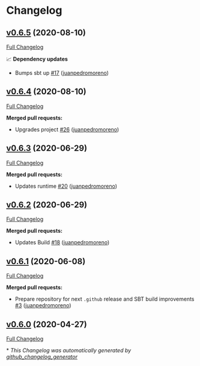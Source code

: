 # Changelog

## [v0.6.5](https://github.com/scala-exercises/sbt-exercise/tree/v0.6.5) (2020-08-10)

[Full Changelog](https://github.com/scala-exercises/sbt-exercise/compare/v0.6.4...v0.6.5)

📈 **Dependency updates**

- Bumps sbt up [\#17](https://github.com/scala-exercises/sbt-exercise/pull/17) ([juanpedromoreno](https://github.com/juanpedromoreno))

## [v0.6.4](https://github.com/scala-exercises/sbt-exercise/tree/v0.6.4) (2020-08-10)

[Full Changelog](https://github.com/scala-exercises/sbt-exercise/compare/v0.6.3...v0.6.4)

**Merged pull requests:**

- Upgrades project [\#26](https://github.com/scala-exercises/sbt-exercise/pull/26) ([juanpedromoreno](https://github.com/juanpedromoreno))

## [v0.6.3](https://github.com/scala-exercises/sbt-exercise/tree/v0.6.3) (2020-06-29)

[Full Changelog](https://github.com/scala-exercises/sbt-exercise/compare/v0.6.2...v0.6.3)

**Merged pull requests:**

- Updates runtime [\#20](https://github.com/scala-exercises/sbt-exercise/pull/20) ([juanpedromoreno](https://github.com/juanpedromoreno))

## [v0.6.2](https://github.com/scala-exercises/sbt-exercise/tree/v0.6.2) (2020-06-29)

[Full Changelog](https://github.com/scala-exercises/sbt-exercise/compare/v0.6.1...v0.6.2)

**Merged pull requests:**

- Updates Build [\#18](https://github.com/scala-exercises/sbt-exercise/pull/18) ([juanpedromoreno](https://github.com/juanpedromoreno))

## [v0.6.1](https://github.com/scala-exercises/sbt-exercise/tree/v0.6.1) (2020-06-08)

[Full Changelog](https://github.com/scala-exercises/sbt-exercise/compare/v0.6.0...v0.6.1)

**Merged pull requests:**

- Prepare repository for next `.github` release and SBT build improvements [\#3](https://github.com/scala-exercises/sbt-exercise/pull/3) ([juanpedromoreno](https://github.com/juanpedromoreno))

## [v0.6.0](https://github.com/scala-exercises/sbt-exercise/tree/v0.6.0) (2020-04-27)

[Full Changelog](https://github.com/scala-exercises/sbt-exercise/compare/9f7daa2dad25250cd1ef0636fce8418b97f0b3e9...v0.6.0)



\* *This Changelog was automatically generated by [github_changelog_generator](https://github.com/github-changelog-generator/github-changelog-generator)*
